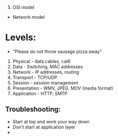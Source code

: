5. OSI model


- Network model
# Levels:
- "Please do not throw sausage pizza away"
1. Physical - data cables, cat6
2. Data - Switching, MAC addresses
3. Network - IP addresses, routing
4. Transport - TCP/UDP
5. Session - session management
6. Presentation - WMV, JPEG, MOV (media format)
7. Application - HTTP, SMTP
## Troubleshooting:
- Start at top and work your way down
- Don't start at application layer
- 